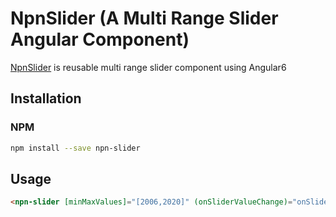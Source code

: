 # NpnSlider (A Multi Range Slider Angular Component)

[NpnSlider](https://npnm.github.io/AngularSlider/index.html) is reusable multi range slider component using Angular6

## Installation
### NPM
```sh
npm install --save npn-slider
```

## Usage

```html
<npn-slider [minMaxValues]="[2006,2020]" (onSliderValueChange)="onSliderChange($event)"></npn-slider>
```

